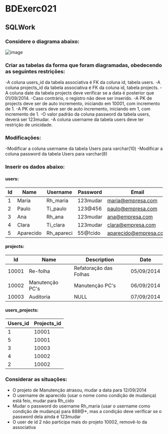 # BDExerc021
## SQLWork
### Considere o diagrama abaixo:

![image](https://github.com/Matheus-Franca-x/BDExerc021/assets/99504777/e6c12127-4eca-4945-831e-1b63564bfb43)

### Criar as tabelas da forma que foram diagramadas, obedecendo as seguintes restrições:
-A coluna users_id da tabela associativa é FK da coluna id, tabela users.
-A coluna projects_id da tabela associativa é FK da coluna id, tabela projects.
-A coluna date da tabela projects deve verificar se a data é posterior que 01/09/2014.
-Caso contrário, o registro não deve ser inserido.
-A PK de projects deve ser de auto incremento, iniciando em 10001, com incremento de 1.
-A PK de users deve ser de auto incremento, iniciando em 1, com incremento de 1.
-O valor padrão da coluna password da tabela users, deverá ser 123mudar.
-A coluna username da tabela users deve ter restrição de unicidade.

### Modificações:
-Modificar a coluna username da tabela Users para varchar(10)
-Modificar a coluna password da tabela Users para varchar(8)

### Inserir os dados abaixo:
#### users:
| Id | Name | Username | Password | Email |
| - | --------- | ---------- | -------- | --------------------- |
| 1 | Maria     | Rh_maria   | 123mudar | maria@empresa.com     |
| 2 | Paulo     | Ti_paulo   | 123@456  | paulo@empresa.com     |
| 3 | Ana       | Rh_ana     | 123mudar | ana@empresa.com       |
| 4 | Clara     | Ti_clara   | 123mudar | clara@empresa.com     |
| 5 | Aparecido | Rh_apareci | 55@!cido | aparecido@empresa.com |

#### projects:
|   Id   |      Name       |          Description          |    Date    |
|--------|-----------------|-------------------------------|------------|
| 10001  | Re-folha        | Refatoração das Folhas        | 05/09/2014 |
| 10002  | Manutenção PC's | Manutenção PC's               | 06/09/2014 |
| 10003  | Auditoria       | NULL                          | 07/09/2014 |

#### users_projects:
| Users_id | Projects_id |
|----------|-------------|
|    1     |   10001     |
|    5     |   10001     |
|    3     |   10003     |
|    4     |   10002     |
|    2     |   10002     |

### Considerar as situações:
- O projeto de Manutenção atrasou, mudar a data para 12/09/2014
- O username de aparecido (usar o nome como condição de mudança) está feio, mudar para Rh_cido
- Mudar o password do username Rh_maria (usar o username como condição de mudança) para 888@*, mas a condição deve verificar se o password dela ainda é 123mudar
- O user de id 2 não participa mais do projeto 10002, removê-lo da associativa
